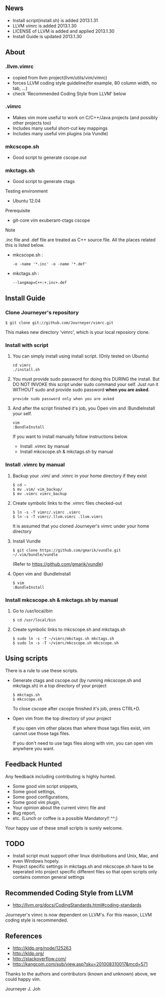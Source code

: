## News
- Install script(install.sh) is added     2013.1.31
- LLVM vimrc is added                     2013.1.30
- LICENSE of LLVM is added and applied    2013.1.30
- Install Guide is updated                2013.1.30

## About

### .llvm.vimrc
- copied from llvm project(llvm/utils/vim/vimrc)
- forces LLVM coding style guideline(for example, 80 column width, no tab, ...)
- check 'Recommended Coding Style from LLVM' below

### .vimrc
- Makes vim more useful to work on C/C++/Java projects
  (and possibly other projects too)
- Includes many useful short-cut key mappings
- Includes many useful vim plugins (via Vundle)

### mkcscope.sh
- Good script to generate cscope.out

### mkctags.sh
- Good script to generate ctags

Testing environment
- Ubuntu 12.04

Prerequisite
- git-core vim exuberant-ctags cscope

Note

.inc file and .def file are treated as C++ source file.
All the places related this is listed below.
- mkcscope.sh :
   ```
   -o -name '*.inc' -o -name '*.def'
   ```
- mkctags.sh :
   ```
   --langmap=C++:+.inc+.def
   ```


## Install Guide
### Clone Journeyer's repository
```
$ git clone git://github.com/Journeyer/vimrc.git
```

This makes new directory 'vimrc', which is your local reposiory clone.

### Install with script
1. You can simply install using install script. (Only tested on Ubuntu)

   ```
   cd vimrc
   ./install.sh
   ```

2. You must provide sudo password for doing this DURING the install.
   But DO NOT INVOKE this script under sudo command your self.
   Just run it WITHOUT sudo and provide sudo password **when you are asked**.

   ```
   provide sudo password only when you are asked
   ```

3. And after the script finished it's job, you Open vim and :BundleInstall
   your self.

   ```
   vim
   :BundleInstall
   ```

   If you want to install manually follow instructions below.
   - Install .vimrc by manual
   - Install mkcscope.sh & mkctags.sh by manual

### Install .vimrc by manual

1. Backup your .vim/ and .vimrc in your home directory if they exist
   ```
   $ cd ~
   $ mv .vim/ vim_backup/
   $ mv .vimrc vimrc_backup
   ```

2. Create symbolic links to the .vimrc files checked-out

   ```
   $ ln -s -T vimrc/.vimrc .vimrc
   $ ln -s -T vimrc/.llvm.vimrc .llvm.vimrc
   ```
   It is assumed that you cloned Journeyer's vimrc under your home directory

3. Install Vundle

   ```
   $ git clone https://github.com/gmarik/vundle.git ~/.vim/bundle/vundle
   ```

   (Refer to https://github.com/gmarik/vundle)

4. Open vim and :BundleInstall

   ```
   $ vim
   :BundleInstall
   ```


### Install mkcscope.sh & mkctags.sh by manual

1. Go to /usr/local/bin

   ```
   $ cd /usr/local/bin
   ```

2. Create symbolic links to mkcscope.sh and mkctags.sh

   ```
   $ sudo ln -s -T ~/vimrc/mkctags.sh mkctags.sh
   $ sudo ln -s -T ~/vimrc/mkcscope.sh mkcscope.sh
   ```


## Using scripts

There is a rule to use these scripts.
- Generate ctags and cscope.out (by running mkcscope.sh and mkctags.sh)
  in a top directory of your project
   ```
   $ mkctags.sh
   $ mkcscope.sh
   ```

   To close cscope after cscope finished it's job, press CTRL+D.

- Open vim from the top directory of your project

   If you open vim other places than where those tags files exist,
   vim cannot use those tags files.

   If you don't need to use tags files along with vim,
   you can open vim anywhere you want.

## Feedback Hunted

Any feedback including contributing is highly hunted.
- Some good vim script snippets,
- Some good settings,
- Some good configurations,
- Some good vim plugin,
- Your opinion about the current vimrc file and
- Bug report,
- etc. (Lunch or coffee is a possible Mandatory!! ^^;)

Your happy use of these small scripts is surely welcome.


## TODO
- Install script must support other linux distributions
  and Unix, Mac, and even Windows hopely.
- Project specific settings in mkctags.sh and mkcscope.sh have to be seperated
  into project specific different files so that
  open scripts only contains common general settings


## Recommended Coding Style from LLVM
- http://llvm.org/docs/CodingStandards.html#coding-standards

Journeyer's vimrc is now dependent on LLVM's. For this reason,
LLVM coding style is recommended.


## References

- http://kldp.org/node/125263
- http://kldp.org/
- http://stackoverflow.com/
- http://kangcom.com/sub/view.asp?sku=201008310017&mcd=571


Thanks to the authors and contributors (known and unknown) above,
we could happy vim.


Journeyer J. Joh

